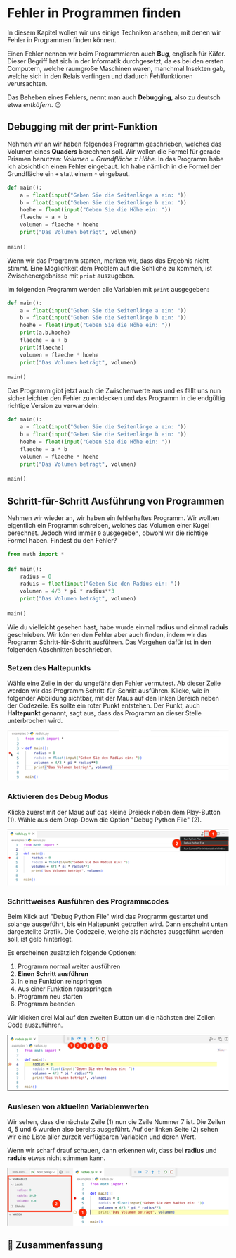 # Fehler in Programmen finden

In diesem Kapitel wollen wir uns einige Techniken ansehen,
mit denen wir Fehler in Programmen finden können.

Einen Fehler nennen wir beim Programmieren auch **Bug**, englisch für Käfer.
Dieser Begriff hat sich in der Informatik durchgesetzt, da es bei den ersten Computern,
welche raumgroße Maschinen waren, manchmal Insekten gab, welche sich in den Relais
verfingen und dadurch Fehlfunktionen verursachten.

Das Beheben eines Fehlers, nennt man auch **Debugging**, also zu deutsch etwa *entkäfern*. 😉

## Debugging mit der print-Funktion

Nehmen wir an wir haben folgendes Programm geschrieben,
welches das Volumen eines **Quaders** berechnen soll.
Wir wollen die Formel für gerade Prismen benutzen: *Volumen = Grundfläche x Höhe*.
In das Programm habe ich absichtlich einen Fehler eingebaut.
Ich habe nämlich in die Formel der Grundfläche ein `+` statt einem `*` eingebaut.

```python
def main():
    a = float(input("Geben Sie die Seitenlänge a ein: "))
    b = float(input("Geben Sie die Seitenlänge b ein: "))
    hoehe = float(input("Geben Sie die Höhe ein: "))
    flaeche = a + b
    volumen = flaeche * hoehe
    print("Das Volumen beträgt", volumen)

main()
```

Wenn wir das Programm starten, merken wir, dass das Ergebnis nicht stimmt.
Eine Möglichkeit dem Problem auf die Schliche zu kommen,
ist Zwischenergebnisse mit `print` auszugeben.

Im folgenden Programm werden alle Variablen mit `print` ausgegeben:
```python
def main():
    a = float(input("Geben Sie die Seitenlänge a ein: "))
    b = float(input("Geben Sie die Seitenlänge b ein: "))
    hoehe = float(input("Geben Sie die Höhe ein: "))
    print(a,b,hoehe)
    flaeche = a + b
    print(flaeche)
    volumen = flaeche * hoehe
    print("Das Volumen beträgt", volumen)

main()
```

Das Programm gibt jetzt auch die Zwischenwerte aus und
es fällt uns nun sicher leichter den Fehler zu entdecken und
das Programm in die endgültig richtige Version zu verwandeln:

```python
def main():
    a = float(input("Geben Sie die Seitenlänge a ein: "))
    b = float(input("Geben Sie die Seitenlänge b ein: "))
    hoehe = float(input("Geben Sie die Höhe ein: "))
    flaeche = a * b
    volumen = flaeche * hoehe
    print("Das Volumen beträgt", volumen)

main()
```

## Schritt-für-Schritt Ausführung von Programmen

Nehmen wir wieder an, wir haben ein fehlerhaftes Programm.
Wir wollten eigentlich ein Programm schreiben,
welches das Volumen einer Kugel berechnet.
Jedoch wird immer `0` ausgegeben, obwohl wir die richtige Formel haben.
Findest du den Fehler?

```python
from math import *

def main():
    radius = 0
    raduis = float(input("Geben Sie den Radius ein: "))
    volumen = 4/3 * pi * radius**3
    print("Das Volumen beträgt", volumen)

main()
```

Wie du vielleicht gesehen hast, habe wurde einmal rad**iu**s und einmal rad**ui**s geschrieben.
Wir können den Fehler aber auch finden, indem wir das Programm Schritt-für-Schritt ausführen.
Das Vorgehen dafür ist in den folgenden Abschnitten beschrieben.

### Setzen des Haltepunkts

Wähle eine Zeile in der du ungefähr den Fehler vermutest.
Ab dieser Zeile werden wir das Programm Schritt-für-Schritt ausführen.
Klicke, wie in folgender Abbildung sichtbar, mit der Maus auf den 
linken Bereich neben der Codezeile.
Es sollte ein roter Punkt entstehen.
Der Punkt, auch **Haltepunkt** genannt, sagt aus, dass das Programm
an dieser Stelle unterbrochen wird.

![Haltepunkt setzen](./images/debug.png)

### Aktivieren des Debug Modus

Klicke zuerst mit der Maus auf das kleine Dreieck neben dem Play-Button (1).
Wähle aus dem Drop-Down die Option "Debug Python File" (2).

![Debug Modus aktivieren und Programm starten](./images/start_debug.png)

### Schrittweises Ausführen des Programmcodes

Beim Klick auf "Debug Python File" wird das Programm gestartet 
und solange ausgeführt, bis ein Haltepunkt getroffen wird.
Dann erscheint unten dargestellte Grafik.
Die Codezeile, welche als nächstes ausgeführt werden soll,
ist gelb hinterlegt.

Es erscheinen zusätzlich folgende Optionen:

1. Programm normal weiter ausführen
1. **Einen Schritt ausführen**
1. In eine Funktion reinspringen
1. Aus einer Funktion rausspringen
1. Programm neu starten
1. Programm beenden

Wir klicken drei Mal auf den zweiten Button
um die nächsten drei Zeilen Code auszuführen.

![Schrittweises Ausführen von Programmcode](./images/debug_active.png)

### Auslesen von aktuellen Variablenwerten

Wir sehen, dass die nächste Zeile (1) nun die Zeile Nummer 7 ist.
Die Zeilen 4, 5 und 6 wurden also bereits ausgeführt.
Auf der linken Seite (2) sehen wir eine Liste aller zurzeit verfügbaren Variablen
und deren Wert.

Wenn wir scharf drauf schauen, dann erkennen wir, dass bei **radius** und **raduis** etwas 
nicht stimmen kann.

![Variablenwerte auslesen](./images/watches.png)

## 🧭 Zusammenfassung















